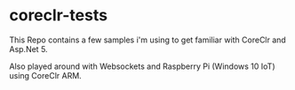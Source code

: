 # coreclr-tests

This Repo contains a few samples i'm using to get familiar with CoreClr and Asp.Net 5.

Also played around with Websockets and Raspberry Pi (Windows 10 IoT) using CoreClr ARM.

